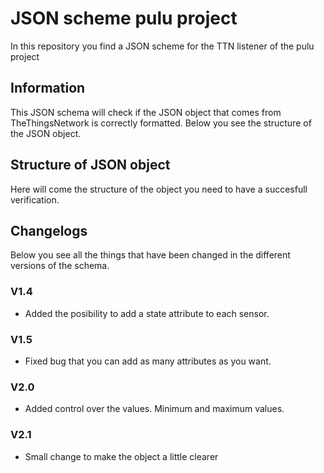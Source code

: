 # JSON scheme pulu project

In this repository you find a JSON scheme for the TTN listener of the pulu project

## Information

This JSON schema will check if the JSON object that comes from TheThingsNetwork is correctly formatted. Below you see the structure of the JSON object.

## Structure of JSON object

Here will come the structure of the object you need to have a succesfull verification.

## Changelogs

Below you see all the things that have been changed in the different versions of the schema.

### V1.4

* Added the posibility to add a state attribute to each sensor.

### V1.5

* Fixed bug that you can add as many attributes as you want.

### V2.0

* Added control over the values. Minimum and maximum values.

### V2.1

* Small change to make the object a little clearer
